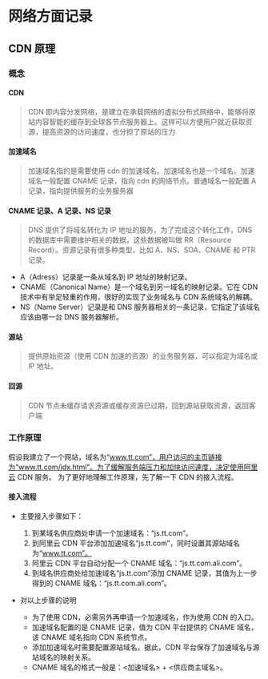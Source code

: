 # 网络方面记录

## CDN 原理

### 概念

#### CDN

> CDN 即内容分发网络，是建立在承载网络的虚拟分布式网络中，能够将原站内容智能的缓存到全球各节点服务器上。这样可以方便用户就近获取资源，提高资源的访问速度，也分担了原站的压力

#### 加速域名

> 加速域名指的是需要使用 cdn 的加速域名。加速域名也是一个域名。加速域名一般配置 CNAME 记录，指向 cdn 的网络节点。普通域名一般配置 A 记录，指向提供服务的业务服务器

#### CNAME 记录、A 记录、NS 记录

> DNS 提供了将域名转化为 IP 地址的服务，为了完成这个转化工作，DNS 的数据库中需要维护相关的数据，这些数据被叫做 RR（Resource Record）。资源记录有很多种类型，比如 A、NS、SOA、CNAME 和 PTR 记录。

- A（Adress）记录是一条从域名到 IP 地址的映射记录。
- CNAME（Canonical Name）是一个域名到另一域名的映射记录。它在 CDN 技术中有举足轻重的作用，很好的实现了业务域名与 CDN 系统域名的解耦。
- NS（Name Server）记录是和 DNS 服务器相关的一条记录，它指定了该域名应该由哪一台 DNS 服务器解析。

#### 源站

> 提供原始资源（使用 CDN 加速的资源）的业务服务器，可以指定为域名或 IP 地址。

#### 回源

> CDN 节点未缓存请求资源或缓存资源已过期，回到源站获取资源，返回客户端

### 工作原理

假设我建立了一个网站，域名为“www.tt.com”，用户访问的主页链接为“www.tt.com/idx.html”。为了缓解服务端压力和加快访问速度，决定使用阿里云 CDN 服务。
为了更好地理解工作原理，先了解一下 CDN 的接入流程。

#### 接入流程

- 主要接入步骤如下：

  1. 到某域名供应商处申请一个加速域名：“js.tt.com”。
  2. 到阿里云 CDN 平台添加加速域名“js.tt.com”，同时设置其源站域名为“www.tt.com”。
  3. 阿里云 CDN 平台自动分配一个 CNAME 域名：“js.tt.com.ali.com”。
  4. 到域名供应商处给加速域名“js.tt.com”添加 CNAME 记录，其值为上一步得到的 CNAME 域名：“js.tt.com.ali.com”。

- 对以上步骤的说明
  - 为了使用 CDN，必需另外再申请一个加速域名，作为使用 CDN 的入口。
  - 加速域名配置的是 CNAME 记录，值为 CDN 平台提供的 CNAME 域名，该 CNAME 域名指向 CDN 系统节点。
  - 添加加速域名时需要配置源站域名，据此，CDN 平台保存了加速域名与源站域名的映射关系。
  - CNAME 域名的格式一般是：<加速域名> + <供应商主域名>。
